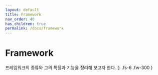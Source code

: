```yaml
---
layout: default
title: Framework
nav_order: 40
has_children: true
permalink: /docs/framework
---
```


# Framework

프레임워크의 종류와 그의 특징과 기능을 정리해 보고자 한다.
{: .fs-6 .fw-300 }

